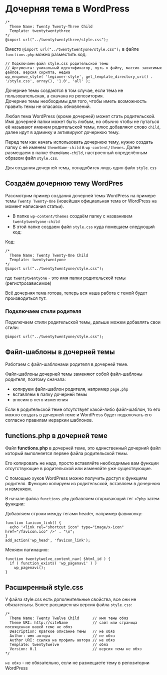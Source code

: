 # Дочерняя тема в WordPress

    /*
      Theme Name: Twenty Twenty-Three Child
      Template: twentytwentythree
    */
    @import url("../twentytwentythree/style.css");

Вместо `@import url("../twentytwentyone/style.css");` в файле `functions.php` можно разместить код:

    // Подключаем файл style.css родительской темы
    // Аргументы: уникальный идентификатор, путь к файлу, массив зависимых файлов, версия скрипта, медиа
    wp_enqueue_style( 'legioner-style', get_template_directory_uri() . '/style.css', array(), '1.0', 'all' );

Дочерние темы создаются в том случае, если тема не пользовательская, а скачана из репозитория.  
Дочерние темы необходимы для того, чтобы иметь возможность править темы не опасаясь обновлений.

Любая тема WordPress (кроме дочерней) может стать родительской. Имя дочерней папки может быть любым, но обычно чтобы не путаться её называют именем родительской темы, плюс добавляют слово `child`, далее идут в админку и активируют дочернюю тему.

Перед тем как начать использовать дочернюю тему, нужно создать папку с её именем `themeName-child` в `wp-content/themes`. Далее размещаем в папке `themeName-child`, настроенный определённым образом файл `style.css`.

Для создания дочерней темы, понадобится лишь один файл `style.css`

## Создаём дочернюю тему WordPres
Рассмотрим пример создания дочерней темы WordPress на примере темы `Twenty Twenty-One` (новейшая официальная тема от WordPress на момент написания статьи).

- В папке `wp-content/themes` создаём папку с названивем `twentytwentyone-child`
- В этой папке создаем файл `style.css` куда помещаем следующий код:

Код:

    /*
      Theme Name: Twenty Twenty-One Child
      Template: twentytwentyone
    */
    @import url("../twentytwentyone/style.css");

где `twentytwentyone` - это имя папки родительской темы (регистрозависимое)

Всё дочерняя тема готова, теперь вся наша работа с темой будет производиться тут.

### Подключаем стили родителя
Подключаем стили родительской темы, дальше можем добавлять свои стили:

    @import url("../twentytwentyone/style.css");

## Файл-шаблоны в дочерней темы
Работаем с файл-шаблонами родителя в дочерней теме.

Файл-шаблоны дочерней темы заменяют собой файл-шаблоны родителя, поэтому сначала:

- копируем файл-шаблон родителя, например `page.php` 
- вставляем в папку дочерней темы
- вносим в него изменения

Если в родительской теме отсутствует какой-либо файл-шаблон, то его можно создать в дочерней теме и WordPress будет подключать его согласно правилам иерархии шаблонов.

## functions.php в дочерней теме
Файл **functions.php** в дочерней теме, это единственный дочерний файл который выполняется первее файла родительской темы. 

Его копировать не надо, просто вставляйте необходимые вам функции отсутствующие в родительской или изменяйте уже существующие.

С помощью хуков WordPress можно получить доступ к функциям родителя. Функцию копируем из родительской, вставляем в дочернюю и изменяем.

В начале файла `functions.php` добавляем открывающий тег `<?php` затем функции:

Добавляем строки между тегами header, например фавиконку:

    function favicon_link() {
      echo '<link rel="shortcut icon" type="image/x-icon" href="/favicon.ico" />' . "\n";
    }
    add_action('wp_head', 'favicon_link');

Меняем пагинацию:

    function twentytwelve_content_nav( $html_id ) {
      if ( function_exists( 'wp_pagenavi' ) )
        wp_pagenavi();
    }

## Расширенный style.css
У файла style.css есть дополнительные свойства, все они не обязательны. Более расширенная версия файла `style.css`:

    /*
      Theme Name: Twenty Twelve Child      // имя темы обяз
      Theme URI: http://siteName           // сайт или страница посвященная вашей теме не обяз
      Description: Краткое описание темы   // не обяз
      Author: имя автора                   // не обяз
      Author URI: ссылка на профиль автора // не обяз
      Template: twentytwelve               // обяз
      Version: 0.1                         // версия темы не обяз
    */

`не обяз` - не обязательно, если не размещаете тему в репозитории WordPress
